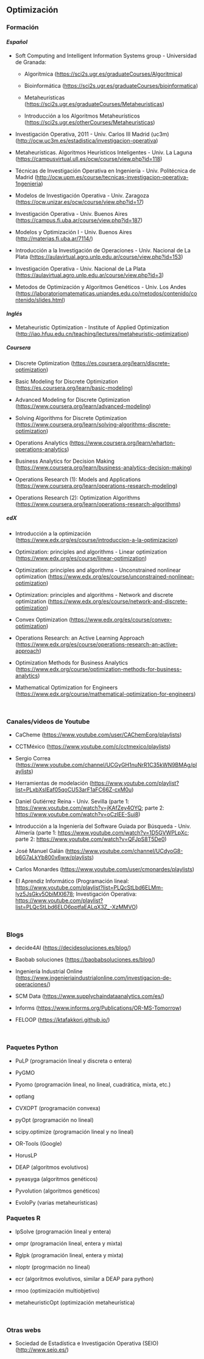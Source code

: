 ## Optimización

### Formación

#### *Español*

* Soft Computing and Intelligent Information Systems group - Universidad de Granada:
    
    * Algorítmica (https://sci2s.ugr.es/graduateCourses/Algoritmica)
    
    * Bioinformática (https://sci2s.ugr.es/graduateCourses/bioinformatica)
    
    * Metaheurísticas (https://sci2s.ugr.es/graduateCourses/Metaheuristicas)
    
    * Introducción a los Algoritmos Metaheurísticos (https://sci2s.ugr.es/otherCourses/Metaheuristicas)

* Investigación Operativa, 2011 - Univ. Carlos III Madrid (uc3m) (http://ocw.uc3m.es/estadistica/investigacion-operativa)

* Metaheurísticas. Algoritmos Heurísticos Inteligentes - Univ. La Laguna (https://campusvirtual.ull.es/ocw/course/view.php?id=118)

* Técnicas de Investigación Operativa en Ingeniería - Univ. Politécnica de Madrid (http://ocw.upm.es/course/tecnicas-investigacion-operativa-1ngenieria)

* Modelos de Investigación Operativa - Univ. Zaragoza (https://ocw.unizar.es/ocw/course/view.php?id=17)

* Investigación Operativa - Univ. Buenos Aires (https://campus.fi.uba.ar/course/view.php?id=187)

* Modelos y Optimización I - Univ. Buenos Aires (http://materias.fi.uba.ar/7114/)

* Introducción a la Investigación de Operaciones - Univ. Nacional de La Plata (https://aulavirtual.agro.unlp.edu.ar/course/view.php?id=153)

* Investigación Operativa - Univ. Nacional de La Plata (https://aulavirtual.agro.unlp.edu.ar/course/view.php?id=3)

* Metodos de Optimización y Algoritmos Genéticos -  Univ. Los Andes (https://laboratoriomatematicas.uniandes.edu.co/metodos/contenido/contenido/slides.html)

#### *Inglés*

* Metaheuristic Optimization - Institute of Applied Optimization (http://iao.hfuu.edu.cn/teaching/lectures/metaheuristic-optimization)

##### Coursera

* Discrete Optimization (https://es.coursera.org/learn/discrete-optimization)

* Basic Modeling for Discrete Optimization (https://es.coursera.org/learn/basic-modeling)

* Advanced Modeling for Discrete Optimization (https://www.coursera.org/learn/advanced-modeling)

* Solving Algorithms for Discrete Optimization (https://www.coursera.org/learn/solving-algorithms-discrete-optimization)

* Operations Analytics (https://www.coursera.org/learn/wharton-operations-analytics)

* Business Analytics for Decision Making (https://www.coursera.org/learn/business-analytics-decision-making)

* Operations Research (1): Models and Applications (https://www.coursera.org/learn/operations-research-modeling)

* Operations Research (2): Optimization Algorithms (https://www.coursera.org/learn/operations-research-algorithms)

##### edX

* Introducción a la optimización (https://www.edx.org/es/course/introduccion-a-la-optimizacion)

* Optimization: principles and algorithms - Linear optimization (https://www.edx.org/es/course/linear-optimization)

* Optimization: principles and algorithms - Unconstrained nonlinear optimization (https://www.edx.org/es/course/unconstrained-nonlinear-optimization)

* Optimization: principles and algorithms - Network and discrete optimization (https://www.edx.org/es/course/network-and-discrete-optimization)

* Convex Optimization (https://www.edx.org/es/course/convex-optimization)

* Operations Research: an Active Learning Approach (https://www.edx.org/es/course/operations-research-an-active-approach)

* Optimization Methods for Business Analytics (https://www.edx.org/course/optimization-methods-for-business-analytics)

* Mathematical Optimization for Engineers (https://www.edx.org/course/mathematical-optimization-for-engineers)

<br>

### Canales/videos de Youtube

* CaCheme (https://www.youtube.com/user/CAChemEorg/playlists)

* CCTMéxico (https://www.youtube.com/c/cctmexico/playlists)

* Sergio Correa (https://www.youtube.com/channel/UCGyGH1nuNrR1C35kWN9BMAg/playlists)

* Herramientas de modelación (https://www.youtube.com/playlist?list=PLxbXsIEaf05qoCU53arF1aFC66Z-cxM0u)

* Daniel Gutiérrez Reina - Univ. Sevilla (parte 1: https://www.youtube.com/watch?v=jKAfZey4OYQ; parte 2: https://www.youtube.com/watch?v=oCzIEE-Sui8)

* Introducción a la Ingeniería del Software Guiada por Búsqueda - Univ. Almería (parte 1: https://www.youtube.com/watch?v=1D5GVWPLpXc; parte 2: https://www.youtube.com/watch?v=QFJpS8T5De0)

* José Manuel Galán (https://www.youtube.com/channel/UCdyoG8-b6G7aLkYb800x6ww/playlists)

* Carlos Monardes (https://www.youtube.com/user/cmonardes/playlists)

* El Aprendiz Informático (Programación lineal: https://www.youtube.com/playlist?list=PLQcStLbd6ELMm-lyz5JsGkv5ObiMXI678; Investigación Operativa: https://www.youtube.com/playlist?list=PLQcStLbd6ELO6pptfaEALqX3Z_-XzMMVO)

<br>

### Blogs

* decide4AI (https://decidesoluciones.es/blog/)

* Baobab soluciones (https://baobabsoluciones.es/blog/)

* Ingeniería Industrial Online (https://www.ingenieriaindustrialonline.com/investigacion-de-operaciones/)

* SCM Data (https://www.supplychaindataanalytics.com/es/)

* Informs (https://www.informs.org/Publications/OR-MS-Tomorrow)

* FELOOP (https://ktafakkori.github.io/)

<br>

### Paquetes Python

* PuLP (programación lineal y discreta o entera)

* PyGMO 

* Pyomo (programación lineal, no lineal, cuadrática, mixta, etc.)

* optlang

* CVXOPT (programación convexa)

* pyOpt (programación no lineal)

* scipy.optimize (programación lineal y no lineal)

* OR-Tools (Google)

* HorusLP

* DEAP (algoritmos evolutivos)

* pyeasyga (algoritmos genéticos)

* Pyvolution (algoritmos genéticos)

* EvoloPy (varias metaheurísticas)


### Paquetes R

* lpSolve (programación lineal y entera)

* ompr (programación lineal, entera y mixta)

* Rglpk (programación lineal, entera y mixta)

* nloptr (progrmación no lineal)

* ecr (algoritmos evolutivos, similar a DEAP para python)

* rmoo (optimización multiobjetivo)

* metaheuristicOpt (optimización metaheurística)

<br>

### Otras webs

* Sociedad de Estadística e Investigación Operativa (SEIO) (http://www.seio.es/)

